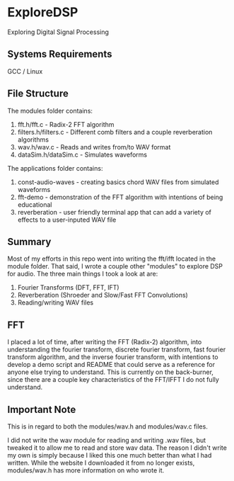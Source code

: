 # ExploreDSP
Exploring Digital Signal Processing 

## Systems Requirements
GCC / Linux 

## File Structure
The modules folder contains:
1. fft.h/fft.c - Radix-2 FFT algorithm
2. filters.h/filters.c - Different comb filters and a couple reverberation algorithms
3. wav.h/wav.c - Reads and writes from/to WAV format
4. dataSim.h/dataSim.c - Simulates waveforms

The applications folder contains:
1. const-audio-waves - creating basics chord WAV files from simulated waveforms
2. fft-demo - demonstration of the FFT algorithm with intentions of being educational
3. reverberation - user friendly terminal app that can add a variety of effects to a user-inputed WAV file

## Summary
Most of my efforts in this repo went into writing the fft/ifft located in
the module folder. That said, I wrote a couple other "modules" to explore DSP
for audio. The three main things I took a look at are: 

1. Fourier Transforms (DFT, FFT, IFT)
2. Reverberation (Shroeder and Slow/Fast FFT Convolutions)
3. Reading/writing WAV files

## FFT
I placed a lot of time, after writing the FFT (Radix-2) algorithm, into
understanding the fourier transform, discrete fourier transform, fast fourier 
transform algorithm, and the inverse fourier transform, with intentions to
develop a demo script and README that could serve as a reference for anyone 
else trying to understand. This is currently on the back-burner, since there
are a couple key characteristics of the FFT/IFFT I do not fully understand.

## Important Note 
This is in regard to both the modules/wav.h and modules/wav.c files.

I did not write the wav module for reading and writing .wav files, but
tweaked it to allow me to read and store wav data. The reason I didn't write 
my own is simply because I liked this one much better than what I had written. 
While the website I downloaded it from no longer exists, modules/wav.h has 
more information on who wrote it. 


